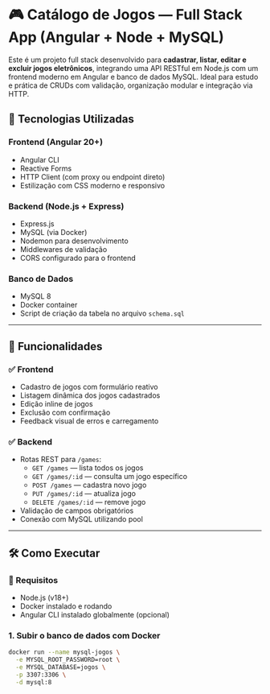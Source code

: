 # 🎮 Catálogo de Jogos — Full Stack App (Angular + Node + MySQL)

Este é um projeto full stack desenvolvido para **cadastrar, listar, editar e excluir jogos eletrônicos**, integrando uma API RESTful em Node.js com um frontend moderno em Angular e banco de dados MySQL. Ideal para estudo e prática de CRUDs com validação, organização modular e integração via HTTP.

## 🧩 Tecnologias Utilizadas

### Frontend (Angular 20+)
- Angular CLI
- Reactive Forms
- HTTP Client (com proxy ou endpoint direto)
- Estilização com CSS moderno e responsivo

### Backend (Node.js + Express)
- Express.js
- MySQL (via Docker)
- Nodemon para desenvolvimento
- Middlewares de validação
- CORS configurado para o frontend

### Banco de Dados
- MySQL 8
- Docker container
- Script de criação da tabela no arquivo `schema.sql`

---

## 🚀 Funcionalidades

### ✅ Frontend
- Cadastro de jogos com formulário reativo
- Listagem dinâmica dos jogos cadastrados
- Edição inline de jogos
- Exclusão com confirmação
- Feedback visual de erros e carregamento

### ✅ Backend
- Rotas REST para `/games`:
  - `GET /games` — lista todos os jogos
  - `GET /games/:id` — consulta um jogo específico
  - `POST /games` — cadastra novo jogo
  - `PUT /games/:id` — atualiza jogo
  - `DELETE /games/:id` — remove jogo
- Validação de campos obrigatórios
- Conexão com MySQL utilizando pool

---

## 🛠️ Como Executar

### 🔧 Requisitos
- Node.js (v18+)
- Docker instalado e rodando
- Angular CLI instalado globalmente (opcional)

### 1. Subir o banco de dados com Docker
```bash
docker run --name mysql-jogos \
  -e MYSQL_ROOT_PASSWORD=root \
  -e MYSQL_DATABASE=jogos \
  -p 3307:3306 \
  -d mysql:8
